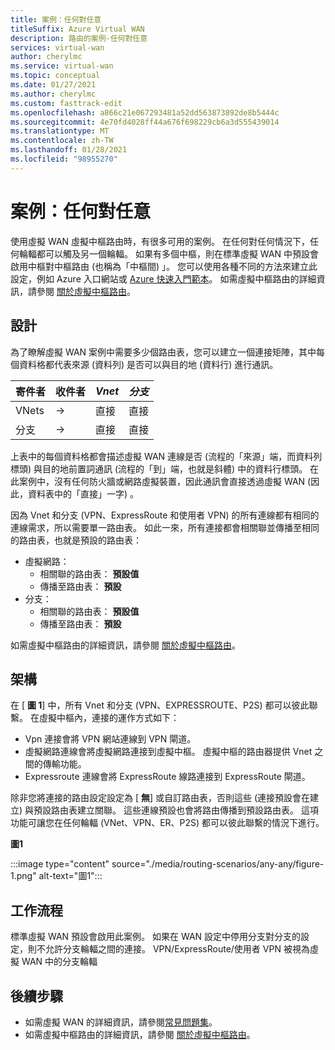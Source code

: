 ```yaml
---
title: 案例：任何對任意
titleSuffix: Azure Virtual WAN
description: 路由的案例-任何對任意
services: virtual-wan
author: cherylmc
ms.service: virtual-wan
ms.topic: conceptual
ms.date: 01/27/2021
ms.author: cherylmc
ms.custom: fasttrack-edit
ms.openlocfilehash: a866c21e067293481a52dd563873892de8b5444c
ms.sourcegitcommit: 4e70fd4028ff44a676f698229cb6a3d555439014
ms.translationtype: MT
ms.contentlocale: zh-TW
ms.lasthandoff: 01/28/2021
ms.locfileid: "98955270"
---
```

# <a name="scenario-any-to-any"></a>案例：任何對任意

使用虛擬 WAN 虛擬中樞路由時，有很多可用的案例。 在任何對任何情況下，任何輪輻都可以觸及另一個輪輻。 如果有多個中樞，則在標準虛擬 WAN 中預設會啟用中樞對中樞路由 (也稱為「中樞間) 」。 您可以使用各種不同的方法來建立此設定，例如 Azure 入口網站或 [Azure 快速入門範本](https://azure.microsoft.com/resources/templates/201-virtual-wan-with-all-gateways/)。 如需虛擬中樞路由的詳細資訊，請參閱 [關於虛擬中樞路由](about-virtual-hub-routing.md)。 

## <a name="design"></a><a name="design"></a>設計

為了瞭解虛擬 WAN 案例中需要多少個路由表，您可以建立一個連接矩陣，其中每個資料格都代表來源 (資料列) 是否可以與目的地 (資料行) 進行通訊。

| 寄件者 |   收件者 |  *Vnet* | *分支* |
| -------------- | -------- | ---------- | ---|
| VNets     | &#8594;| 直接 | 直接 |
| 分支   | &#8594;| 直接  | 直接 |

上表中的每個資料格都會描述虛擬 WAN 連線是否 (流程的「來源」端，而資料列標頭) 與目的地前置詞通訊 (流程的「到」端，也就是斜體) 中的資料行標頭。 在此案例中，沒有任何防火牆或網路虛擬裝置，因此通訊會直接透過虛擬 WAN (因此，資料表中的「直接」一字) 。

因為 Vnet 和分支 (VPN、ExpressRoute 和使用者 VPN) 的所有連線都有相同的連線需求，所以需要單一路由表。 如此一來，所有連接都會相關聯並傳播至相同的路由表，也就是預設的路由表：

* 虛擬網路：
  * 相關聯的路由表： **預設值**
  * 傳播至路由表： **預設**
* 分支：
  * 相關聯的路由表： **預設值**
  * 傳播至路由表： **預設**

如需虛擬中樞路由的詳細資訊，請參閱 [關於虛擬中樞路由](about-virtual-hub-routing.md)。

## <a name="architecture"></a><a name="architecture"></a>架構

在 [ **圖 1**] 中，所有 Vnet 和分支 (VPN、EXPRESSROUTE、P2S) 都可以彼此聯繫。 在虛擬中樞內，連接的運作方式如下：

* Vpn 連接會將 VPN 網站連線到 VPN 閘道。
* 虛擬網路連線會將虛擬網路連接到虛擬中樞。 虛擬中樞的路由器提供 Vnet 之間的傳輸功能。
* Expressroute 連線會將 ExpressRoute 線路連接到 ExpressRoute 閘道。

除非您將連接的路由設定設定為 [ **無**] 或自訂路由表，否則這些 (連接預設會在建立) 與預設路由表建立關聯。 這些連線預設也會將路由傳播到預設路由表。 這項功能可讓您在任何輪輻 (VNet、VPN、ER、P2S) 都可以彼此聯繫的情況下進行。

**圖1**

:::image type="content" source="./media/routing-scenarios/any-any/figure-1.png" alt-text="圖1":::

## <a name="workflow"></a><a name="workflow"></a>工作流程

標準虛擬 WAN 預設會啟用此案例。 如果在 WAN 設定中停用分支對分支的設定，則不允許分支輪輻之間的連接。 VPN/ExpressRoute/使用者 VPN 被視為虛擬 WAN 中的分支輪輻

## <a name="next-steps"></a>後續步驟

* 如需虛擬 WAN 的詳細資訊，請參閱[常見問題集](virtual-wan-faq.md)。
* 如需虛擬中樞路由的詳細資訊，請參閱 [關於虛擬中樞路由](about-virtual-hub-routing.md)。
